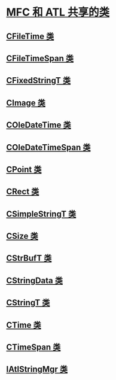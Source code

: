# <a name="classes-shared-by-mfc-and-atlclasses-shared-by-mfc-and-atlmd"></a>[MFC 和 ATL 共享的类](classes-shared-by-mfc-and-atl.md)
## <a name="cfiletime-classcfiletime-classmd"></a>[CFileTime 类](cfiletime-class.md)
## <a name="cfiletimespan-classcfiletimespan-classmd"></a>[CFileTimeSpan 类](cfiletimespan-class.md)
## <a name="cfixedstringt-classcfixedstringt-classmd"></a>[CFixedStringT 类](cfixedstringt-class.md)
## <a name="cimage-classcimage-classmd"></a>[CImage 类](cimage-class.md)
## <a name="coledatetime-classcoledatetime-classmd"></a>[COleDateTime 类](coledatetime-class.md)
## <a name="coledatetimespan-classcoledatetimespan-classmd"></a>[COleDateTimeSpan 类](coledatetimespan-class.md)
## <a name="cpoint-classcpoint-classmd"></a>[CPoint 类](cpoint-class.md)
## <a name="crect-classcrect-classmd"></a>[CRect 类](crect-class.md)
## <a name="csimplestringt-classcsimplestringt-classmd"></a>[CSimpleStringT 类](csimplestringt-class.md)
## <a name="csize-classcsize-classmd"></a>[CSize 类](csize-class.md)
## <a name="cstrbuft-classcstrbuft-classmd"></a>[CStrBufT 类](cstrbuft-class.md)
## <a name="cstringdata-classcstringdata-classmd"></a>[CStringData 类](cstringdata-class.md)
## <a name="cstringt-classcstringt-classmd"></a>[CStringT 类](cstringt-class.md)
## <a name="ctime-classctime-classmd"></a>[CTime 类](ctime-class.md)
## <a name="ctimespan-classctimespan-classmd"></a>[CTimeSpan 类](ctimespan-class.md)
## <a name="iatlstringmgr-classiatlstringmgr-classmd"></a>[IAtlStringMgr 类](iatlstringmgr-class.md)
